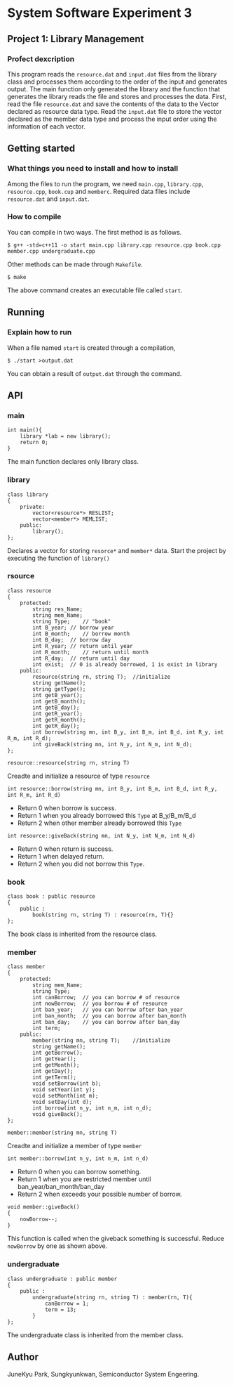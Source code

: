# System Software Experiment 3
## Project 1: Library Management
### Profect dexcription
 This program reads the `resource.dat` and `input.dat` files from the library class and processes them according to the order of the input and generates output.
The main function only generated the library and the function that generates the library reads the file and stores and processes the data.
First, read the file `resource.dat` and save the contents of the data to the Vector declared as resource data type.
Read the `input.dat` file to store the vector declared as the member data type and process the input order using the information of each vector.

Getting started
-----
### What things you need to install and how to install
Among the files to run the program, we need `main.cpp`, `library.cpp`, `resource.cpp`, `book.cup` and `memberc`.
Required data files include `resource.dat` and `input.dat`.
### How to compile
You can compile in two ways. The first method is as follows.
```
$ g++ -std=c++11 -o start main.cpp library.cpp resource.cpp book.cpp member.cpp undergraduate.cpp
```
Other methods can be made through `Makefile`.
```
$ make
```
The above command creates an executable file called `start`.

Running
-----------
### Explain how to run
When a file named `start` is created through a compilation,
```
$ ./start >output.dat
```
You can obtain a result of `output.dat` through the command.

API
--------
### main
```
int main(){
	library *lab = new library();
	return 0;
}
```
The main function declares only library class.


### library
```
class library
{
	private:
		vector<resource*> RESLIST;
		vector<member*> MEMLIST;
	public:
		library();
};
```
Declares a vector for storing `resorce*` and `member*` data.
Start the project by executing the function of `library()`

### rsource
```
class resource
{
	protected:
		string res_Name;
		string mem_Name;
		string Type;	// "book"
		int B_year;	// borrow year
		int B_month;	// borrow month
		int B_day;	// borrow day
		int R_year;	// return until year
		int R_month;	// return until month
		int R_day;	// return until day
		int exist;	// 0 is already borrowed, 1 is exist in library
	public:
		resource(string rn, string T);	//initialize
		string getName();
		string getType();
		int getB_year();
		int getB_month();
		int getB_day();
		int getR_year();
		int getR_month();
		int getR_day();
		int borrow(string mn, int B_y, int B_m, int B_d, int R_y, int R_m, int R_d);
		int giveBack(string mn, int N_y, int N_m, int N_d);
};
```
```
resource::resource(string rn, string T)
```
Creadte and initialize a resource of type `resource`

```
int resource::borrow(string mn, int B_y, int B_m, int B_d, int R_y, int R_m, int R_d)
```
- Return 0 when borrow is success.
- Return 1 when you already borrowed this `Type` at B_y/B_m/B_d
- Return 2 when other member already borrowed this `Type`

```
int resource::giveBack(string mn, int N_y, int N_m, int N_d)
```
- Return 0 when return is success.
- Return 1 when delayed return.
- Return 2 when you did not borrow this `Type`.

### book
```
class book : public resource
{
	public :
		book(string rn, string T) : resource(rn, T){}
};
```
The book class is inherited from the resource class.

### member
```
class member
{
	protected:
		string mem_Name;
		string Type;
		int canBorrow;	// you can borrow # of resource
		int nowBorrow;	// you borrow # of resource
		int ban_year;	// you can borrow after ban_year
		int ban_month;	// you can borrow after ban_month
		int ban_day;	// you can borrow after ban_day
		int term;		
	public:
		member(string mn, string T);	//initialize
		string getName();
		int getBorrow();
		int getYear();
		int getMonth();
		int getDay();
		int getTerm();
		void setBorrow(int b);
		void setYear(int y);
		void setMonth(int m);
		void setDay(int d);
		int borrow(int n_y, int n_m, int n_d);
		void giveBack();
};
```

```
member::member(string mn, string T)
```
Creadte and initialize a member of type `member`

```
int member::borrow(int n_y, int n_m, int n_d)
```
- Return 0 when you can borrow something.
- Return 1 when you are restricted member until ban_year/ban_month/ban_day
- Return 2 when exceeds your possible number of borrow.

```
void member::giveBack()
{
	nowBorrow--;
}
```
This function is called when the giveback something is successful.
Reduce `nowBorrow` by one as shown above.

### undergraduate
```
class undergraduate : public member
{
	public :
		undergraduate(string rn, string T) : member(rn, T){
			canBorrow = 1;
			term = 13;
		}
};
```
The undergraduate class is inherited from the member class.

Author
--------------
JuneKyu Park, Sungkyunkwan, Semiconductor System Engeering.
